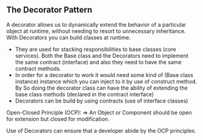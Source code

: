 <h2>The Decorator Pattern</h2>
<p>A decorator allows us to dynamically extend the behavior of a particular object at runtime, without needing to resort to unnecessary inheritance.
       With Decorators you can build classes at runtime.</p>
<ul>
<li>They are used for stacking responsibilities to base classes (core services). 
    Both the Base class and the Decorators need to implement the same contract (interface) and also they need to have the same contract methods. </li>
<li>In order for a decorator to work it would need some kind of (Base class instance) instance which you can inject to it by use of construct method. 
    By So doing the decorator class can have the ability of extending the base class methods (declared in the contract interface)</li>
<li>Decorators can be build by using contracts (use of interface classes)</li>
</ul>

Open-Closed Principle (OCP):
 => An Object or Component should be open for extension but closed for modification.
 
 Use of Decorators can ensure that a developer abide by the OCP principles.
